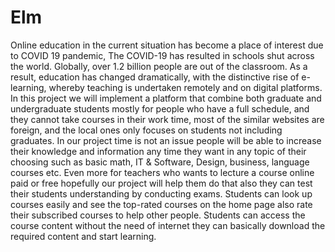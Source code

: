 # Elm
Online education in the current situation has become a place of interest due to COVID 19 pandemic, The COVID-19 has resulted in schools shut across the world. Globally, over 1.2 billion people are out of the classroom. As a result, education has changed dramatically, with the distinctive rise of e-learning, whereby teaching is undertaken remotely and on digital platforms. In this project we will implement a platform that combine both graduate and undergraduate students mostly for people who have a full schedule, and they cannot take courses in their work time, most of the similar websites are foreign, and the local ones only focuses on students not including graduates. In our project time is not an issue people will be able to increase their knowledge and information any time they want in any topic of their choosing such as basic math, IT &amp; Software, Design, business, language courses etc. Even more for teachers who wants to lecture a course online paid or free hopefully our project will help them do that also they can test their students understanding by conducting exams. Students can look up courses easily and see the top-rated courses on the home page also rate their subscribed courses to help other people. Students can access the course content without the need of internet they can basically download the required content and start learning.
